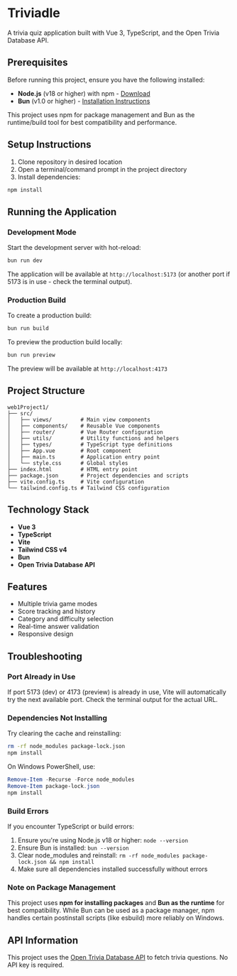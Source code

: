 # Triviadle

A trivia quiz application built with Vue 3, TypeScript, and the Open Trivia Database API.

## Prerequisites

Before running this project, ensure you have the following installed:

- **Node.js** (v18 or higher) with npm - [Download](https://nodejs.org/)
- **Bun** (v1.0 or higher) - [Installation Instructions](https://bun.sh/docs/installation)

This project uses npm for package management and Bun as the runtime/build tool for best compatibility and performance.

## Setup Instructions

1. Clone repository in desired location 
2. Open a terminal/command prompt in the project directory
3. Install dependencies:

```bash
npm install
```

## Running the Application

### Development Mode

Start the development server with hot-reload:

```bash
bun run dev
```

The application will be available at `http://localhost:5173` (or another port if 5173 is in use - check the terminal output).

### Production Build

To create a production build:

```bash
bun run build
```

To preview the production build locally:

```bash
bun run preview
```

The preview will be available at `http://localhost:4173`

## Project Structure

```
web1Project1/
├── src/
│   ├── views/         # Main view components
│   ├── components/    # Reusable Vue components
│   ├── router/        # Vue Router configuration
│   ├── utils/         # Utility functions and helpers
│   ├── types/         # TypeScript type definitions
│   ├── App.vue        # Root component
│   ├── main.ts        # Application entry point
│   └── style.css      # Global styles
├── index.html         # HTML entry point
├── package.json       # Project dependencies and scripts
├── vite.config.ts     # Vite configuration
└── tailwind.config.ts # Tailwind CSS configuration
```

## Technology Stack

- **Vue 3**
- **TypeScript** 
- **Vite** 
- **Tailwind CSS v4**
- **Bun**
- **Open Trivia Database API**

## Features

- Multiple trivia game modes
- Score tracking and history
- Category and difficulty selection
- Real-time answer validation
- Responsive design

## Troubleshooting

### Port Already in Use
If port 5173 (dev) or 4173 (preview) is already in use, Vite will automatically try the next available port. Check the terminal output for the actual URL.

### Dependencies Not Installing
Try clearing the cache and reinstalling:
```bash
rm -rf node_modules package-lock.json
npm install
```

On Windows PowerShell, use:
```powershell
Remove-Item -Recurse -Force node_modules
Remove-Item package-lock.json
npm install
```

### Build Errors
If you encounter TypeScript or build errors:
1. Ensure you're using Node.js v18 or higher: `node --version`
2. Ensure Bun is installed: `bun --version`
3. Clear node_modules and reinstall: `rm -rf node_modules package-lock.json && npm install`
4. Make sure all dependencies installed successfully without errors

### Note on Package Management
This project uses **npm for installing packages** and **Bun as the runtime** for best compatibility. While Bun can be used as a package manager, npm handles certain postinstall scripts (like esbuild) more reliably on Windows.

## API Information

This project uses the [Open Trivia Database API](https://opentdb.com/) to fetch trivia questions. No API key is required.